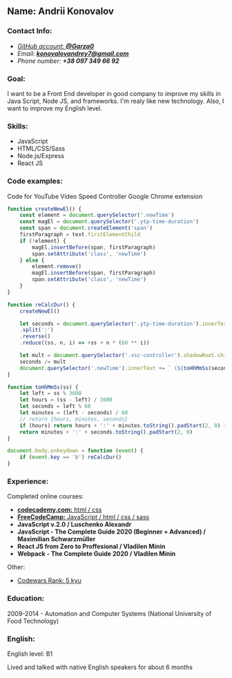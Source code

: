 
## Name: **Andrii Konovalov**

### **Contact Info:**
* _[GitHub account: **@Garza0**](https://github.com/Garza0)_
* _Email: **konovalovandrey7@gmail.com**_ 
* _Phone number: **+38 097 349 66 92**_

### **Goal:**

I want to be a Front End developer in good company to improve my skills in Java Script, Node JS, and frameworks. I'm realy like new technology. Also, I want to improve my English level.

### **Skills:**
  * JavaScript
  * HTML/CSS/Sass
  * Node.js/Express
  * React JS


### **Code examples:**
Code for YouTube Video Speed Controller Google Chrome extension

```javascript 
function createNewEl() {
    const element = document.querySelector('.newTime')
    const magEl = document.querySelector('.ytp-time-duration')
    const span = document.createElement('span')
    firstParagraph = text.firstElementChild
    if (!element) {
        magEl.insertBefore(span, firstParagraph)
        span.setAttribute('class', 'newTime')
    } else { 
        element.remove() 
        magEl.insertBefore(span, firstParagraph)
        span.setAttribute('class', 'newTime')
    }
}

function reCalcDur() {
    createNewEl()

    let seconds = document.querySelector('.ytp-time-duration').innerText
    .split(':')
    .reverse()
    .reduce((ss, n, i) => +ss + n * (60 ** i))

    let mult = document.querySelector('.vsc-controller').shadowRoot.children[1].innerText
    seconds /= mult
    document.querySelector('.newTime').innerText += ` (${toHhMmSs(seconds | 0)})`
}

function toHhMmSs(ss) {
    let left = ss % 3600
    let hours = (ss - left) / 3600
    let seconds = left % 60
    let minutes = (left - seconds) / 60
    // return {hours, minutes, seconds}
    if (hours) return hours + ':' + minutes.toString().padStart(2, 0) + ':' + seconds.toString().padStart(2, 0)
    return minutes + ':' + seconds.toString().padStart(2, 0)
}

document.body.onkeydown = function (event) {
    if (event.key == 'b') reCalcDur()
}
```

### **Experience:**

Completed online courses: 

* [**codecademy.com:** html / css](https://www.codecademy.com/profiles/garza0)
* [**FreeCodeCamp:** JavaScript / html / css / sass  ](https://www.freecodecamp.org/certification/garza/javascript-algorithms-and-data-structures)
* **JavaScript v.2.0 / Luschenko Alexandr**
* **JavaScript - The Complete Guide 2020 (Beginner + Advanced) / Maximilian Schwarzmüller**
* **React JS from Zero to Proffesional / Vladilen Minin**
* **Webpack - The Complete Guide 2020 / Vladilen Minin**

Other:
* [Codewars Rank: 5 kyu](https://www.codewars.com/users/Garza0)


### **Education:**
2009-2014 - Automation and Computer Systems (National University of Food Technology)

### **English:**
English level: B1

Lived and talked with native English speakers for about 6 months